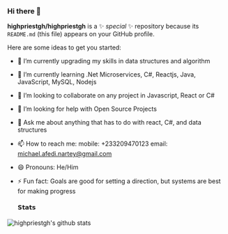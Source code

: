 ### Hi there 👋


**highpriestgh/highpriestgh** is a ✨ _special_ ✨ repository because its `README.md` (this file) appears on your GitHub profile.

Here are some ideas to get you started:

- 🔭 I’m currently upgrading my skills in data structures and algorithm
- 🌱 I’m currently learning .Net Microservices, C#, Reactjs, Java, JavaScript, MySQL, Nodejs
- 👯 I’m looking to collaborate on any project in Javascript, React or C#
- 🤔 I’m looking for help with Open Source Projects
- 💬 Ask me about anything that has to do with react, C#, and data structures
- 📫 How to reach me: mobile: +233209470123 email: michael.afedi.nartey@gmail.com
- 😄 Pronouns: He/Him
- ⚡ Fun fact: Goals are good for setting a direction, but systems are best for making progress

  #### 𝗦𝘁𝗮𝘁𝘀

![highpriestgh's github stats](https://github-readme-stats.vercel.app/api?username=highpriestgh&show_icons=true&theme=dracula) 

